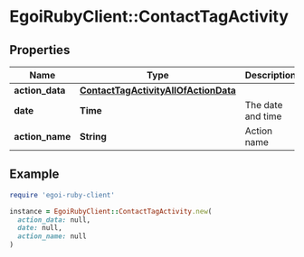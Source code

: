 # EgoiRubyClient::ContactTagActivity

## Properties

| Name | Type | Description | Notes |
| ---- | ---- | ----------- | ----- |
| **action_data** | [**ContactTagActivityAllOfActionData**](ContactTagActivityAllOfActionData.md) |  | [optional] |
| **date** | **Time** | The date and time | [optional] |
| **action_name** | **String** | Action name | [optional] |

## Example

```ruby
require 'egoi-ruby-client'

instance = EgoiRubyClient::ContactTagActivity.new(
  action_data: null,
  date: null,
  action_name: null
)
```

